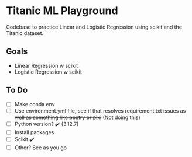 # Titanic ML Playground
Codebase to practice Linear and Logistic Regression using scikit and the Titanic dataset.

## Goals
* Linear Regression w scikit
* Logistic Regression w scikit

## To Do
- [ ] Make conda env
- [ ] ~~Use environment.yml file, see if that resolves requirement.txt issues as well as something like poetry or pixi~~ (Not doing this)
- [ ] Python version? ✔️ (3.12.7)
- [ ] Install packages
- [ ] Scikit ✔️
- [ ] Other? See as you go